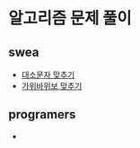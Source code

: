 # 알고리즘 문제 풀이

## swea

- [대소문자 맞추기](swea/6220_if3/sol.py)
- [가위바위보 맞추기](swea/6221_if4/sol.py)


## programers

-